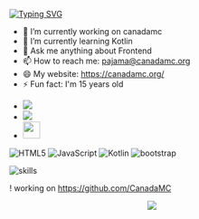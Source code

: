 [![Typing SVG](https://readme-typing-svg.demolab.com?font=Fira+Code&duration=3000&pause=1000&color=3FBFF7&multiline=true&repeat=false&width=435&lines=Hey!+I'm+pajama;An+Efficient+Front+End+Developer)](https://git.io/typing-svg)

- 🔭 I’m currently working on canadamc
- 🌱 I’m currently learning Kotlin
- 💬 Ask me anything about Frontend
- 📫 How to reach me: pajama@canadamc.org
- 😄 My website: https://canadamc.org/
- ⚡ Fun fact: I'm 15 years old

<span> 

- <a href="https://www.instagram.com/3g.jaden/"><img src="https://img.shields.io/badge/instagram%20@3g.jaden-DD2476?style=for-the-badge&logo=instagram&logoColor=white"/></a>
- <a href="https://www.instagram.com/pajamamc/"><img src="https://img.shields.io/badge/twitter%20@pajamamc-0D95E8?style=for-the-badge&logo=twitter&logoColor=white"/></a>
- <a href="https://canadamc.org/"><img height="30px" src="https://img.shields.io/badge/My%20Website:%20canadamc.org-8E2DE2?style=for-the-badge&logo=google%20chrome&logoColor=white"/></a>


![HTML5](https://img.shields.io/badge/html%205-grey?style=for-the-badge&logo=html5&logoColor=white&labelColor=8E2DE2)
![JavaScript](https://img.shields.io/badge/-JavaScript-grey?style=for-the-badge&logo=javascript&logoColor=white&labelColor=8E2DE2)
![Kotlin](https://img.shields.io/badge/-kotlin-grey?style=for-the-badge&logo=kotlin&logoColor=white&labelColor=8E2DE2)
![bootstrap](https://img.shields.io/badge/-bootstrap-grey?style=for-the-badge&logo=bootstrap&logoColor=white&labelColor=8E2DE2)

![skills](https://skillicons.dev/icons?i=html,css,javascript,kotlin,java,python)

! working on https://github.com/CanadaMC

<p align="center">
<img src="https://visitor-badge.laobi.icu/badge?page_id=pajama10000" id="counter">
</p>
